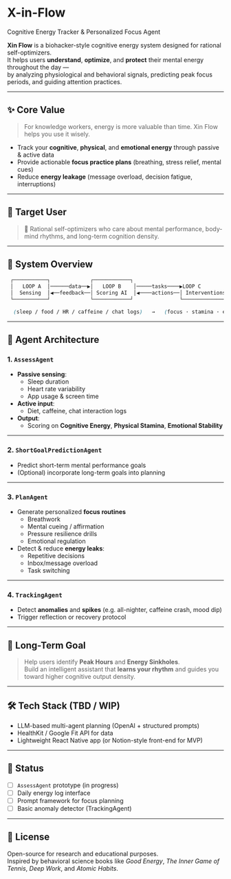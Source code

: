 # X-in-Flow
Cognitive Energy Tracker & Personalized Focus Agent

**Xin Flow** is a biohacker-style cognitive energy system designed for rational self-optimizers.  
It helps users **understand**, **optimize**, and **protect** their mental energy throughout the day —  
by analyzing physiological and behavioral signals, predicting peak focus periods, and guiding attention practices.

---

## ✨ Core Value

> For knowledge workers, energy is more valuable than time. Xin Flow helps you use it wisely.

- Track your **cognitive**, **physical**, and **emotional energy** through passive & active data
- Provide actionable **focus practice plans** (breathing, stress relief, mental cues)
- Reduce **energy leakage** (message overload, decision fatigue, interruptions)

---

## 👤 Target User

> 🧬 Rational self-optimizers who care about mental performance, body-mind rhythms, and long-term cognition density.

---

## 🧭 System Overview
```scss
 ┌───────────┐             ┌────────────┐
 │   LOOP A  │──────data──▶│   LOOP B    │─────tasks────▶LOOP C
 │  Sensing  │◀──feedback──│ Scoring AI  │◀────actions──│ Interventions │
 └───────────┘             └────────────┘               └──────────────┘

  (sleep / food / HR / caffeine / chat logs)   →   (focus · stamina · emotion) → (breath / coaching / filtering)
```


---

## 🧠 Agent Architecture

### 1. `AssessAgent`  
- **Passive sensing**:  
  - Sleep duration  
  - Heart rate variability  
  - App usage & screen time  
- **Active input**:  
  - Diet, caffeine, chat interaction logs  
- **Output**:  
  - Scoring on **Cognitive Energy**, **Physical Stamina**, **Emotional Stability**

---

### 2. `ShortGoalPredictionAgent`  
- Predict short-term mental performance goals  
- (Optional) incorporate long-term goals into planning

---

### 3. `PlanAgent`  
- Generate personalized **focus routines**  
    - Breathwork  
    - Mental cueing / affirmation  
    - Pressure resilience drills  
    - Emotional regulation  
- Detect & reduce **energy leaks**:  
    - Repetitive decisions  
    - Inbox/message overload  
    - Task switching

---

### 4. `TrackingAgent`  
- Detect **anomalies** and **spikes** (e.g. all-nighter, caffeine crash, mood dip)
- Trigger reflection or recovery protocol

---

## 🔭 Long-Term Goal

> Help users identify **Peak Hours** and **Energy Sinkholes**.  
> Build an intelligent assistant that **learns your rhythm** and guides you toward higher cognitive output density.

---

## 🛠 Tech Stack (TBD / WIP)

- LLM-based multi-agent planning (OpenAI + structured prompts)
- HealthKit / Google Fit API for data
- Lightweight React Native app (or Notion-style front-end for MVP)

---

## 📌 Status

- [ ] `AssessAgent` prototype (in progress)
- [ ] Daily energy log interface
- [ ] Prompt framework for focus planning
- [ ] Basic anomaly detector (TrackingAgent)

---

## 📄 License

Open-source for research and educational purposes.  
Inspired by behavioral science books like _Good Energy_, _The Inner Game of Tennis_, _Deep Work_, and _Atomic Habits_.


